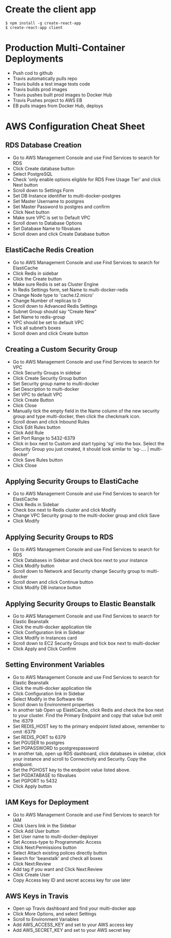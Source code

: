 # Create the client app

    $ npm install -g create-react-app
    $ create-react-app client

# Production Multi-Container Deployments

* Push cod to github
* Travis automatically pulls repo
* Travis builds a test image tests code
* Travis builds prod images
* Travis pushes built prod images to Docker Hub
* Travis Pushes project to AWS EB
* EB pulls images from Docker Hub, deploys

# AWS Configuration Cheat Sheet

## RDS Database Creation

* Go to AWS Management Console and use Find Services to search for RDS
* Click Create database button
* Select PostgreSQL
* Check 'only enable options eligible for RDS Free Usage Tier' and click Next button
* Scroll down to Settings Form
* Set DB Instance identifier to multi-docker-postgres
* Set Master Username to postgres
* Set Master Password to postgres and confirm
* Click Next button
* Make sure VPC is set to Default VPC
* Scroll down to Database Options
* Set Database Name to fibvalues
* Scroll down and click Create Database button

## ElastiCache Redis Creation

* Go to AWS Management Console and use Find Services to search for ElastiCache
* Click Redis in sidebar
* Click the Create button
* Make sure Redis is set as Cluster Engine
* In Redis Settings form, set Name to multi-docker-redis
* Change Node type to 'cache.t2.micro'
* Change Number of replicas to 0
* Scroll down to Advanced Redis Settings
* Subnet Group should say “Create New"
* Set Name to redis-group
* VPC should be set to default VPC
* Tick all subnet’s boxes
* Scroll down and click Create button

## Creating a Custom Security Group

* Go to AWS Management Console and use Find Services to search for VPC
* Click Security Groups in sidebar
* Click Create Security Group button
* Set Security group name to multi-docker
* Set Description to multi-docker
* Set VPC to default VPC
* Click Create Button
* Click Close
* Manually tick the empty field in the Name column of the new security group and type multi-docker, then click the checkmark icon.
* Scroll down and click Inbound Rules
* Click Edit Rules button
* Click Add Rule
* Set Port Range to 5432-6379
* Click in box next to Custom and start typing 'sg' into the box. Select the Security Group you just created, it should look similar to 'sg-…. | multi-docker’
* Click Save Rules button
* Click Close

## Applying Security Groups to ElastiCache

* Go to AWS Management Console and use Find Services to search for ElastiCache
* Click Redis in Sidebar
* Check box next to Redis cluster and click Modify
* Change VPC Security group to the multi-docker group and click Save
* Click Modify

## Applying Security Groups to RDS

* Go to AWS Management Console and use Find Services to search for RDS
* Click Databases in Sidebar and check box next to your instance
* Click Modify button
* Scroll down to Network and Security change Security group to multi-docker
* Scroll down and click Continue button
* Click Modify DB instance button

## Applying Security Groups to Elastic Beanstalk

* Go to AWS Management Console and use Find Services to search for Elastic Beanstalk
* Click the multi-docker application tile
* Click Configuration link in Sidebar
* Click Modify in Instances card
* Scroll down to EC2 Security Groups and tick box next to multi-docker
* Click Apply and Click Confirm

## Setting Environment Variables

* Go to AWS Management Console and use Find Services to search for Elastic Beanstalk
* Click the multi-docker application tile
* Click Configuration link in Sidebar
* Select Modify in the Software tile
* Scroll down to Environment properties
* In another tab Open up ElastiCache, click Redis and check the box next to your cluster. Find the Primary Endpoint and copy that value but omit the :6379
* Set REDIS_HOST key to the primary endpoint listed above, remember to omit :6379
* Set REDIS_PORT to 6379
* Set PGUSER to postgres
* Set PGPASSWORD to postgrespassword
* In another tab, open up RDS dashboard, click databases in sidebar, click your instance and scroll to Connectivity and Security. Copy the endpoint.
* Set the PGHOST key to the endpoint value listed above.
* Set PGDATABASE to fibvalues
* Set PGPORT to 5432
* Click Apply button

## IAM Keys for Deployment

* Go to AWS Management Console and use Find Services to search for IAM
* Click Users link in the Sidebar
* Click Add User button
* Set User name to multi-docker-deployer
* Set Access-type to Programmatic Access
* Click Next:Permissions button
* Select Attach existing polices directly button
* Search for 'beanstalk' and check all boxes
* Click Next:Review
* Add tag if you want and Click Next:Review
* Click Create User
* Copy Access key ID and secret access key for use later

## AWS Keys in Travis

* Open up Travis dashboard and find your multi-docker app
* Click More Options, and select Settings
* Scroll to Environment Variables
* Add AWS_ACCESS_KEY and set to your AWS access key
* Add AWS_SECRET_KEY and set to your AWS secret key
